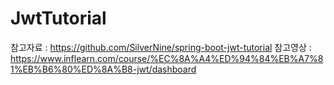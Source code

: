 # JwtTutorial

참고자료 : https://github.com/SilverNine/spring-boot-jwt-tutorial
참고영상 : https://www.inflearn.com/course/%EC%8A%A4%ED%94%84%EB%A7%81%EB%B6%80%ED%8A%B8-jwt/dashboard
